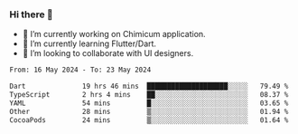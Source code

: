 ### Hi there 👋

<!--
**devcat37/devcat37** is a ✨ _special_ ✨ repository because its `README.md` (this file) appears on your GitHub profile.-->


- 🔭 I’m currently working on Chimicum application.
- 🌱 I’m currently learning Flutter/Dart.
- 👯 I’m looking to collaborate with UI designers.
<!-- - 🤔 I’m looking for help with ... -->

<!--START_SECTION:waka-->

```txt
From: 16 May 2024 - To: 23 May 2024

Dart              19 hrs 46 mins  ████████████████████░░░░░   79.49 %
TypeScript        2 hrs 4 mins    ██░░░░░░░░░░░░░░░░░░░░░░░   08.37 %
YAML              54 mins         █░░░░░░░░░░░░░░░░░░░░░░░░   03.65 %
Other             28 mins         ▒░░░░░░░░░░░░░░░░░░░░░░░░   01.94 %
CocoaPods         24 mins         ▒░░░░░░░░░░░░░░░░░░░░░░░░   01.64 %
```

<!--END_SECTION:waka-->
